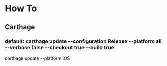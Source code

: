 # How To

## Carthage
### default: carthage update --configuration Release --platform all --verbose false --checkout true --build true
carthage update --platform iOS

